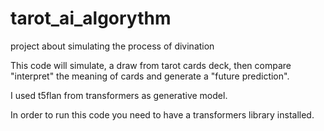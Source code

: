 # tarot_ai_algorythm
project about simulating the process of divination

This code will simulate, a draw from tarot cards deck, then compare "interpret" the meaning of cards and generate a "future prediction".

I used t5flan from transformers as generative model.

In order to run this code you need to have a transformers library installed.

